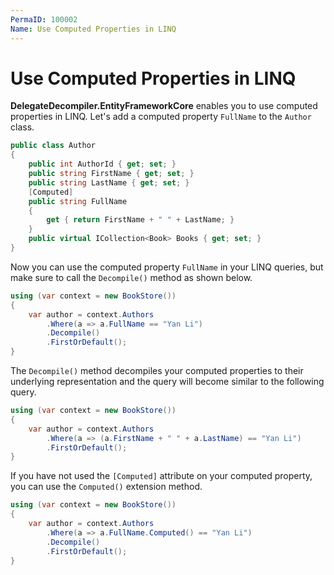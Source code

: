 ```yaml
---
PermaID: 100002
Name: Use Computed Properties in LINQ
---
```


# Use Computed Properties in LINQ

**DelegateDecompiler.EntityFrameworkCore** enables you to use computed properties in LINQ. Let's add a computed property `FullName` to the `Author` class.

```csharp
public class Author
{
    public int AuthorId { get; set; }
    public string FirstName { get; set; }
    public string LastName { get; set; }
    [Computed]
    public string FullName
    {
        get { return FirstName + " " + LastName; }
    }
    public virtual ICollection<Book> Books { get; set; }
}
```

Now you can use the computed property `FullName` in your LINQ queries, but make sure to call the `Decompile()` method as shown below.

```csharp
using (var context = new BookStore())
{
    var author = context.Authors
        .Where(a => a.FullName == "Yan Li")
        .Decompile()
        .FirstOrDefault();
}
```

The `Decompile()` method decompiles your computed properties to their underlying representation and the query will become similar to the following query.

```csharp
using (var context = new BookStore())
{
    var author = context.Authors
        .Where(a => (a.FirstName + " " + a.LastName) == "Yan Li")
        .FirstOrDefault();
}
```

If you have not used the `[Computed]` attribute on your computed property, you can use the `Computed()` extension method.

```csharp
using (var context = new BookStore())
{
    var author = context.Authors
        .Where(a => a.FullName.Computed() == "Yan Li")
        .Decompile()
        .FirstOrDefault();
}
```
